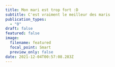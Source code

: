 ```yaml
---
title: Mon mari est trop fort :D
subtitle: C'est vraiment le meilleur des maris
publication_types:
  - "0"
draft: false
featured: false
image:
  filename: featured
  focal_point: Smart
  preview_only: false
date: 2021-12-04T00:57:08.283Z
---
```

